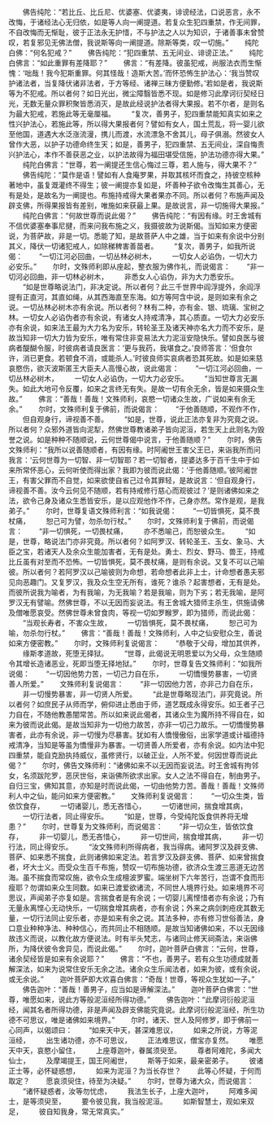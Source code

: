 <!-- { "loadSidebar": true } -->
　　佛告纯陀：“若比丘、比丘尼、优婆塞、优婆夷，诽谤经法，口说恶言，永不改悔，于诸经法心无归依，如是等人向一阐提道。若复众生犯四重禁，作无间罪，不自改悔而无惭耻，彼于正法永无护惜，不与护法之人以为知识，于诸善事未曾赞叹，若复邪见无佛法僧，我说斯等向一阐提道。除斯等类，叹一切施。”
　　纯陀白佛：“何名犯戒？”
　　佛告纯陀：“犯四重禁、五无间业、诽谤正法。”
　　纯陀白佛言：“如此重罪有差降耶？”
　　佛言：“有差降。彼虽犯戒，尚服法衣而生惭愧：‘咄哉！我今犯斯重罪。何其怪哉！造斯大苦。’而怀恐怖生护法心：‘我当赞叹护诸法者，当复降伏诸非法者，于方等经、诸禅三昧方便勤修。’若如是者，我说斯等为不犯戒。所以者何？如日光出，微尘障翳皆悉不现。如是修习此摩诃衍契经日光，无数无量众罪积聚皆悉消灭，是故此经说护法者得大果报。若不尔者，是则名为最大犯戒，若施此等无毫厘福。
　　“复次，善男子，犯四重禁能知真实如来之性兴护法心，若施此等，所以得大果报者何？譬如有女人，国土荒乱，将一婴儿欲至他国，道遇大水泛涨流漫，携儿而渡，水流漂急不舍其儿，母子俱溺。然彼女人曾作大恶，以护子功德命终生天；如是，善男子，犯四重禁、五无间业，深自悔责兴护法心，本作不善获恶之业，以护法故得为福田堪受信施，护法功德亦得大果。”
　　纯陀白佛言：“世尊，若一阐提还生信心悔过三尊，若人施与，得大果不？”
　　佛告纯陀：“莫作是语！譬如有人食庵罗果，并取其核坏而食之，持彼空核种著地中，虽复溉灌终不得生；彼一阐提亦复如是，坏善种子欲令改悔生其善心，无有是处，是故名为一阐提也。布施持戒得大果者果亦不同。所以者何？布施声闻及辟支佛，所得果报皆有差别，唯施如来获最上果。是故说言，非一切施得大果报。”
　　纯陀白佛言：“何故世尊而说此偈？”
　　佛告纯陀：“有因有缘。时王舍城有不信优婆塞奉事尼揵，而来问我布施之义，我摄彼故为说斯偈。当知如来方便密说，为菩萨故，非是一切。悉能了知，是故菩萨人中之雄，当于如来有余说中分别其义，降伏一切诸犯戒人，如除稊稗害善苗者。
　　“复次，善男子，如我所说偈：
　　“一切江河必回曲，一切丛林必树木，
　　一切女人必谄伪，一切大力必安乐。”
　　尔时，文殊师利即从座起，整衣服为佛作礼，而说偈言：
　　“非一切河必回曲，非一切林必树木，
　　非悉女人心谄伪，非为大力悉安乐。
　　“如是世尊略说法门，非决定说。所以者何？此三千世界中阎浮提外，余阎浮提有正直河，其直如绳，从其西海直至东海。如方等阿含中说，是则如来有余之说。一切丛林必树木亦有余说。所以者何？林有二种，亦有金、银、琉璃、宝树之林。一切女人必谄伪者亦有余说，有诸女人持戒清净，其心质直。一切大力必安乐亦有余说，如来法王最为大力名为安乐，转轮圣王及诸天神亦名大力而不安乐，是故当知非一切大力皆为安乐，唯有常住非变易法大力泥洹安隐快乐。譬如良医与彼病者醍醐令服，时彼病者请良医言：‘更与我药，我堪食之。’良师答言：‘但食尔许，消已更食。若顿食不消，或能杀人。’时彼良师实哀病者恐其死故。如是如来慈哀愍伤，欲灭波斯匿王大臣夫人高慢心故，说此偈言：
　　“一切江河必回曲，一切丛林必树木，
　　一切女人必谄伪，一切大力必安乐。
　　“当知世尊言无漏失。如此大地可令反覆，如来之言终无有失。是故一切有余无余，皆是如来摄众生故。”
　　佛言：“善哉！善哉！文殊师利，哀愍一切诸众生故，广说如来有余无余。”
　　尔时，文殊师利复于佛前，而说偈言：
　　“于他善随顺，不观作不作，
　　但自观身行，谛视善不善。
　　“如是，世尊，说此正法亦复非为究竟之说。所以者何？众邪外道皆向泥犁，然佛世尊教诸弟子皆向泥洹，若生天上此则名为毁誉之说。如是种种不随顺说，云何世尊偈中说言，于他善随顺？”
　　尔时，佛告文殊师利：“我所以说善随顺者，有因有缘。时阿阇世王害父王已，来诣我所而问我言：‘云何世尊为一切智、非一切智耶？若一切智者，提婆达多于百千生中于如来所常怀恶心，云何听使而得出家？我即为彼而说此偈：‘于他善随顺。’彼阿阇世王，有害父罪而不自觉，如来欲使自省己过令其罪轻，是故说言：‘但自观身行，谛视善不善。汝今云何见不随顺，若有持戒修行慈心而观彼过？’是则诸佛如来之法，欲令己身及诸众生悉皆安乐，是以应观他作不作，己身亦然。常作是观，是我弟子。”
　　尔时，世尊复语文殊师利言：“如我说偈：
　　“一切皆惧死，莫不畏杖痛，
　　恕己可为譬，勿杀勿行杖。”
　　尔时，文殊师利复于佛前，而说偈言：
　　“非一切惧死，一切畏杖痛，
　　亦不悉喻己，而恕彼众生。
　　“如是，世尊，略说法门亦非究竟。所以者何？如阿罗汉、转轮圣王、玉女、象马、大臣之宝，若诸天人及余众生能加害者，无有是处。勇士、烈女、野马、兽王，持戒比丘虽有对至而不恐怖。一切皆惧死，莫不畏杖痛，是则有余说。又复不可以己喻彼。所以者何？若阿罗汉以己喻彼则为命想，若命想者此非上士，计命想者愚夫邪见向恶趣门。又复罗汉，我及众生空无所有，谁死？谁杀？起害想者，无有是处。而彼所说我为喻者，为有我喻，为无我喻？若是我喻，则为下劣；若无我喻，是阿罗汉无有譬喻。然佛世尊，不以无因而妄说法。有王舍城大猎师主杀生，供施请佛及僧唯愿哀受。然佛世尊未曾食肉，等视一切如罗睺罗，即为猎师，而说此偈：
　　“当观长寿者，不害众生故，
　　一切皆惧死，莫不畏杖痛，
　　恕己可为喻，勿杀勿行杖。”
　　佛言：“善哉！善哉！文殊师利，人中之仙安慰众生，善说如来方便密教。”
　　尔时，文殊师利复说偈言：
　　“恭敬于父母，增加其供养，
　　缘斯孝道故，死堕无择狱。
　　“世尊，此偈说无明恩爱以为父母，众生随顺令其增长造诸恶业，死即当堕无择地狱。”
　　尔时，世尊复告文殊师利：“如我所说偈：
　　“一切因他势力苦，一切己力自在乐，
　　一切憍慢势暴害，一切贤善人所爱。”
　　文殊师利复说偈言：
　　“非一切因他力苦，亦非己力自在乐，
　　非一切慢势暴害，非一切贤人所爱。
　　“此是世尊略现法门，非究竟说。所以者何？如庶民子从师而学，俯仰进止悉由于师，道艺既成永得安乐。如王者子己力自在，不随他教愚闇常苦。所以如来说此偈者，其诸众生为魔所持不得自在，如来为彼而说此偈。是故当知非为一切他力故苦，亦非一切己力故乐。一切憍慢势暴害者，此亦有余说，非一切慢为尽暴害。犹如有人憍慢傲俗，出家学道或计福德持戒清净，当知是等虽为憍慢非为暴害。一切贤善人所爱者，亦有余说。如内法中犯四重禁，能自克励执持威仪，虽修贤行，以破正业，人所不爱。何因世尊而说此偈？”
　　尔时，佛告文殊师利：“诸佛如来不以无因而妄说法。时王舍城有拘邻女，名须跋陀罗，恶厌世俗，来诣佛所欲求出家。女人之法不得自在，制由男子。自归三宝，佛知其意，亦知是时而说此偈，一切由他势力苦。善哉！善哉！文殊师利人中之仙，能问如来方便密教。”
　　文殊师利复说偈言：
　　“一切众生类，皆依饮食存，
　　一切诸婴儿，悉无吝惜心，
　　一切诸世间，揣食增其病，
　　一切行法者，同止得安乐。
　　“如是，世尊，今受纯陀饭食供养将无增患？”
　　尔时，世尊复为文殊师利，而说偈言：
　　“非一切众生，皆依饮食存，
　　非一切婴儿，悉无吝惜心，
　　非一切世间，揣食增其病，
　　非一切行法，同止得安乐。
　　“汝文殊师利所得病者，我当得病。诸阿罗汉及辟支佛、菩萨、如来悉不揣食，此则诸佛如来定法。若言罗汉及辟支佛、菩萨、如来曾揣食者，坏大士义。而受众生百千布施，赞叹一切布施功德，欲济众生渡三恶道无边苦海。虽不揣食而常叹施，欲令众生成檀波罗蜜。端坐树下六年苦行，岂谓不食而形瘦耶？勿谓如来众生同数。如来已渡爱欲诸流，不同世人境界行处。如来境界不可思议，声闻弟子亦复如是。言揣食者是有余说；一切婴儿离悭惜者亦有余说；乃有无量永离悭心无动快乐，一切揣食增其病者，亦有余说；外来之病剑刺疮疣其数无量，一切行法同止安乐者，亦是如来有余之说。其法多种，亦有修习世俗善法，身口意业种种净法、种种信心，而共同止不相随顺。是故当知诸佛如来，不以无因缘故违义而说，以教化故方便说法。时有半头梵志，与诸同止修天祠斋法，来诣佛所，为降伏彼令舍异见，而说此偈。”
　　尔时，迦叶菩萨白佛言：“云何，世尊，诸余契经皆是如来有余说耶？”
　　佛言：“不也，善男子。若有众生功德成就善解深法，如来为说常住安乐无余之法。诸余众生乐闻法者，如来为彼，或有余说，或无余说。”
　　迦叶菩萨即大欢喜白佛言：“奇哉！世尊，等视众生犹如一子。”
　　佛告迦叶：“善哉！善男子，应当如是谛解深法。”
　　迦叶菩萨白佛言：“世尊，唯愿如来，说此方等般泥洹经所得功德。”
　　佛告迦叶：“此摩诃衍般泥洹经，闻其名者所得功德，非是声闻及辟支佛能究竟说。此摩诃衍般泥洹经，所生功德不可思议，唯是诸佛如来境界。”
　　尔时，诸天、世人及阿修罗，即于佛前一心同声，以偈颂曰：
　　“如来天中天，甚深难思议，
　　如来之所说，方等泥洹经，
　　出生诸功德，亦不可思议，
　　正法难思议，僧宝亦复然。
　　唯愿天中天，哀愍小留住，
　　上座尊迦叶，眷属须臾至。
　　尊者阿难陀，多闻大仙士，
　　及摩竭提王，国王阿阇世，
　　斯等于如来，最亲密弟子。
　　彼诸正士等，必怀疑惑想，
　　如来为泥洹？为当长存世？
　　此等心怀疑，于何而取定？
　　愿哀须臾住，待至为决疑。”
　　尔时，世尊为诸大众，而说偈言：
　　“诸怀疑惑者，汝等勿忧虑，
　　我法生长子，上座大迦叶，
　　阿难多闻士，是等须臾至，
　　要令彼见我，我当般泥洹。
　　如斯智慧士，观如来双足，
　　彼自知我身，常无常真实。”
